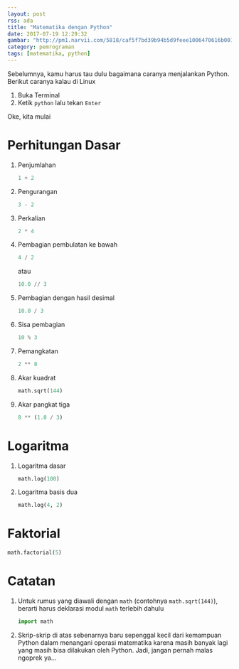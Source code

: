 ```yaml
---
layout: post
rss: ada
title: "Matematika dengan Python"
date: 2017-07-19 12:29:32
gambar: "http://pm1.narvii.com/5818/caf5f7bd39b94b5d9feee1006470616b001c7c5f_hq.jpg"
category: pemrograman
tags: [matematika, python]
---
```


Sebelumnya, kamu harus tau dulu bagaimana caranya menjalankan Python. Berikut caranya kalau di Linux

1. Buka Terminal
2. Ketik `python` lalu tekan `Enter`

Oke, kita mulai

# Perhitungan Dasar

1. Penjumlahan

    ```python
    1 + 2
    ```

2. Pengurangan

    ```python
    3 - 2
    ```

3. Perkalian

    ```python
    2 * 4
    ```

4. Pembagian pembulatan ke bawah

    ```python
    4 / 2
    ```

    atau

    ```python
    10.0 // 3
    ```

5. Pembagian dengan hasil desimal

    ```python
    10.0 / 3
    ```

6. Sisa pembagian

    ```python
    10 % 3
    ```

7. Pemangkatan

    ```python
    2 ** 8
    ```

8. Akar kuadrat

    ```python
    math.sqrt(144)
    ```

9. Akar pangkat tiga

    ```python
    8 ** (1.0 / 3)
    ```

# Logaritma

1. Logaritma dasar

    ```python
    math.log(100)
    ```

2. Logaritma basis dua

    ```python
    math.log(4, 2)
    ```

# Faktorial

```python
math.factorial(5)
```

# Catatan

1. Untuk rumus yang diawali dengan `math` (contohnya `math.sqrt(144)`), berarti harus deklarasi modul `math` terlebih dahulu

    ```python
    import math
    ```

2. Skrip-skrip di atas sebenarnya baru sepenggal kecil dari kemampuan Python dalam menangani operasi matematika karena masih banyak lagi yang masih bisa dilakukan oleh Python. Jadi, jangan pernah malas ngoprek ya...